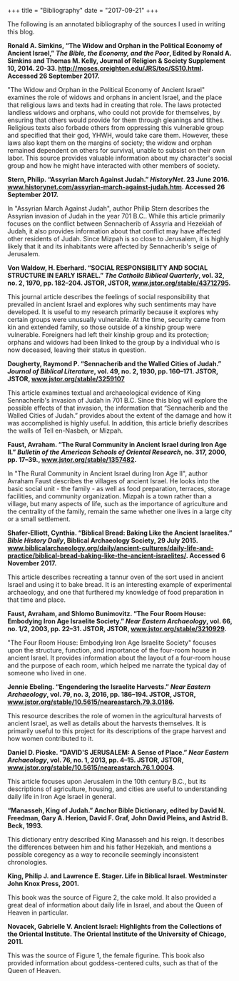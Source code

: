 +++
title = "Bibliography"
date = "2017-09-21"
+++

The following is an annotated bibliography of the sources I used in writing this blog.

<!--Faust, Avraham, and Shlomo Bunimovitz. “The Four Room House: Embodying Iron Age Israelite Society.” _Near Eastern Archaeology_, vol. 66, no. 1/2, 2003, pp. 22–31. JSTOR, JSTOR, www.jstor.org/stable/3210929.
-->

__Ronald A. Simkins, “The Widow and Orphan in the Political Economy of Ancient Israel,” _The Bible, the Economy, and the Poor_, Edited by Ronald A. Simkins and Thomas M. Kelly, Journal of Religion & Society Supplement 10, 2014. 20-33. http://moses.creighton.edu/JRS/toc/SS10.html. Accessed 26 September 2017.__

"The Widow and Orphan in the Political Economy of Ancient Israel" examines the role of widows and orphans in ancient Israel, and the place that religious laws and texts had in creating that role. The laws protected landless widows and orphans, who could not provide for themselves, by ensuring that others would provide for them through gleanings and tithes. Religious texts also forbade others from oppressing this vulnerable group and specified that their god, YHWH, would take care them. However, these laws also kept them on the margins of society; the widow and orphan remained dependent on others for survival, unable to subsist on their own labor. This source provides valuable information about my character's social group and how he might have interacted with other members of society.

__Stern, Philip. “Assyrian March Against Judah.” _HistoryNet_. 23 June 2016. www.historynet.com/assyrian-march-against-judah.htm. Accessed 26 September 2017.__

In "Assyrian March Against Judah", author Philip Stern describes the Assyrian invasion of Judah in the year 701 B.C.. While this article primarily focuses on the conflict between Sennacherib of Assyria and Hezekiah of Judah, it also provides information about that conflict may have affected other residents of Judah. Since Mizpah is so close to Jerusalem, it is highly likely that it and its inhabitants were affected by Sennacherib's seige of Jerusalem.

__Von Waldow, H. Eberhard. “SOCIAL RESPONSIBILITY AND SOCIAL STRUCTURE IN EARLY ISRAEL.” _The Catholic Biblical Quarterly_, vol. 32, no. 2, 1970, pp. 182–204. JSTOR, JSTOR, www.jstor.org/stable/43712795.__

This journal article describes the feelings of social responsibility that prevailed in ancient Israel and explores why such sentiments may have developed. It is useful to my research primarily because it explores why certain groups were unusually vulnerable. At the time, security came from kin and extended family, so those outside of a kinship group were vulnerable. Foreigners had left their kinship group and its protection; orphans and widows had been linked to the group by a individual who is now deceased, leaving their status in question. 

__Dougherty, Raymond P. “Sennacherib and the Walled Cities of Judah.” _Journal of Biblical Literature_, vol. 49, no. 2, 1930, pp. 160–171. JSTOR, JSTOR, www.jstor.org/stable/3259107__

This article examines textual and archaeological evidence of King Sennacherib's invasion of Judah in 701 B.C. Since this blog will explore the possible effects of that invasion, the information that “Sennacherib and the Walled Cities of Judah.” provides about the extent of the damage and how it was accomplished is highly useful. In addition, this article briefly describes the walls of Tell en-Nasbeh, or Mizpah.

__Faust, Avraham. “The Rural Community in Ancient Israel during Iron Age II.” _Bulletin of the American Schools of Oriental Research_, no. 317, 2000, pp. 17–39., www.jstor.org/stable/1357482.__

In "The Rural Community in Ancient Israel during Iron Age II", author Avraham Faust describes the villages of ancient Israel. He looks into the basic social unit - the family - as well as food preparation, terraces, storage facilities, and community organization. Mizpah is a town rather than a village, but many aspects of life, such as the importance of agriculture and the centrality of the family, remain the same whether one lives in a large city or a small settlement.

__Shafer-Elliott, Cynthia. “Biblical Bread: Baking Like the Ancient Israelites.” _Bible History Daily_, Biblical Archaeology Society, 29 July 2015. www.biblicalarchaeology.org/daily/ancient-cultures/daily-life-and-practice/biblical-bread-baking-like-the-ancient-israelites/. Accessed 6 November 2017.__

This article describes recreating a tannur oven of the sort used in ancient Israel and using it to bake bread. It is an interesting example of experimental archaeology, and one that furthered my knowledge of food preparation in that time and place.

__Faust, Avraham, and Shlomo Bunimovitz. “The Four Room House: Embodying Iron Age Israelite Society.” _Near Eastern Archaeology_, vol. 66, no. 1/2, 2003, pp. 22–31. JSTOR, JSTOR, www.jstor.org/stable/3210929.__

"The Four Room House: Embodying Iron Age Israelite Society" focuses upon the structure, function, and importance of the four-room house in ancient Israel. It provides information about the layout of a four-room house and the purpose of each room, which helped me narrate the typical day of someone who lived in one.

__Jennie Ebeling. “Engendering the Israelite Harvests.” _Near Eastern Archaeology_, vol. 79, no. 3, 2016, pp. 186–194. JSTOR, JSTOR, www.jstor.org/stable/10.5615/neareastarch.79.3.0186.__

This resource describes the role of women in the agricultural harvests of ancient Israel, as well as details about the harvests themselves. It is primarily useful to this project for its descriptions of the grape harvest and how women contributed to it.

__Daniel D. Pioske. “DAVID'S JERUSALEM: A Sense of Place.” _Near Eastern Archaeology_, vol. 76, no. 1, 2013, pp. 4–15. JSTOR, JSTOR, www.jstor.org/stable/10.5615/neareastarch.76.1.0004.__

This article focuses upon Jerusalem in the 10th century B.C., but its descriptions of agriculture, housing, and cities are useful to understanding daily life in Iron Age Israel in general. 

__“Manasseh, King of Judah.” Anchor Bible Dictionary, edited by David N. Freedman, Gary A. Herion, David F. Graf, John David Pleins, and Astrid B. Beck, 1993.__

This dictionary entry described King Manasseh and his reign. It describes the differences between him and his father Hezekiah, and mentions a possible coregency as a way to reconcile seemingly inconsistent chronologies.

__King, Philip J. and Lawrence E. Stager. Life in Biblical Israel. Westminster John Knox Press, 2001.__

This book was the source of Figure 2, the cake mold. It also provided a great deal of information about daily life in Israel, and about the Queen of Heaven in particular.

__Novacek, Gabrielle V. Ancient Israel: Highlights from the Collections of the Oriental Institute. The Oriental Institute of the University of Chicago, 2011.__

This was the source of Figure 1, the female figurine. This book also provided information about goddess-centered cults, such as that of the Queen of Heaven.